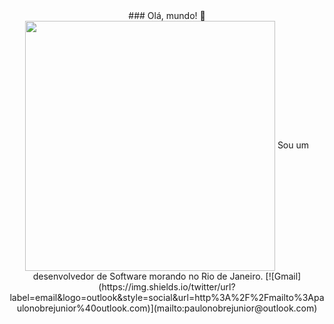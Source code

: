 <div align="center">
  ### Olá, mundo! 👋
  <img align='center' src='https://user-images.githubusercontent.com/5713670/87202985-820dcb80-c2b6-11ea-9f56-7ec461c497c3.gif' width='400"'>
  Sou um desenvolvedor de Software morando no Rio de Janeiro.
  [![Gmail](https://img.shields.io/twitter/url?label=email&logo=outlook&style=social&url=http%3A%2F%2Fmailto%3Apaulonobrejunior%40outlook.com)](mailto:paulonobrejunior@outlook.com)
</div>
<!--
**juniorcodexx/juniorcodexx** is a ✨ _special_ ✨ repository because its `README.md` (this file) appears on your GitHub profile.

Here are some ideas to get you started:

- 🔭 I’m currently working on ...
- 🌱 I’m currently learning ...
- 👯 I’m looking to collaborate on ...
- 🤔 I’m looking for help with ...
- 💬 Ask me about ...
- 📫 How to reach me: ...
- 😄 Pronouns: ...
- ⚡ Fun fact: ...
-->
